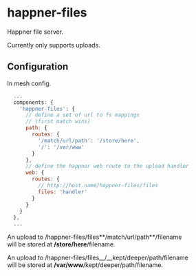 # happner-files

Happner file server.

Currently only supports uploads.

## Configuration

In mesh config.

```javascript
  ...
  components: {
    'happner-files': {
      // define a set of url to fs mappings
      // (first match wins)
      path: {
        routes: {
          '/match/url/path': '/store/here',
          '/': '/var/www'
        }
      },
      // define the happner web route to the upload handler
      web: {
        routes: {
          // http://host.name/happner-files/files
          files: 'handler'
        }
      }
    }
  },
  ...
```

An upload to /happner-files/files**/match/url/path**/filename<br/>
will be stored at **/store/here**/filename.

An upload to /happner-files/files__/__kept/deeper/path/filename<br/>
will be stored at **/var/www**/kept/deeper/path/filename.

